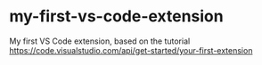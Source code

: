 # my-first-vs-code-extension
My first VS Code extension, based on the tutorial https://code.visualstudio.com/api/get-started/your-first-extension

